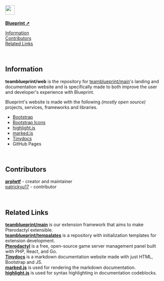 <h2><img src="https://github.com/teamblueprint/web/assets/103201875/fc5c0ed6-a83d-4d7c-be40-e41faa0d9961" style="height:30px;padding-right:1px"></img></h2>

[**Blueprint ➚**](https://github.com/teamblueprint/main)

[Information](#information)\
[Contributors](#contributors)\
[Related Links](#related-links)

<br/>

## Information
**teamblueprint/web** is the repository for [teamblueprint/main](https://github.com/teamblueprint/main)'s landing and documentation website and is specifically made to both improve the user and developer's experience with Blueprint.

Blueprint's website is made with the following *(mostly open source)* projects, services, frameworks and libraries.
- [Bootstrap](https://getbootstrap.com)
- [Bootstrap Icons](https://icons.getbootstrap.com)
- [highlight.js](https://highlightjs.org)
- [marked.js](https://marked.js.org)
- [Tinydocs](https://github.com/prplwtf/tinydocs)
- GitHub Pages

<br/>

## Contributors
[**prplwtf**](https://github.com/prplwtf) - creator and maintainer\
[patrickyu17](https://github.com/PatrickYu17) - contributor

<br/>

## Related Links
[**teamblueprint/main**](https://github.com/teamblueprint/main) is our extension framework that aims to make Pterodactyl extensible.\
[**teamblueprint/tempalates**](https://github.com/teamblueprint/templates) is a repository with initialization templates for extension development.\
[**Pterodactyl**](https://pterodactyl.io/) is a free, open-source game server management panel built with PHP, React, and Go.\
[**Tinydocs**](https://github.com/prplwtf/tinydocs) is a markdown documentation website made with just HTML, Bootstrap and JS.\
[**marked.js**](https://marked.js.org) is used for rendering the markdown documentation.\
[**highlight.js**](https://highlightjs.org) is used for syntax highlighting in documentation codeblocks.
